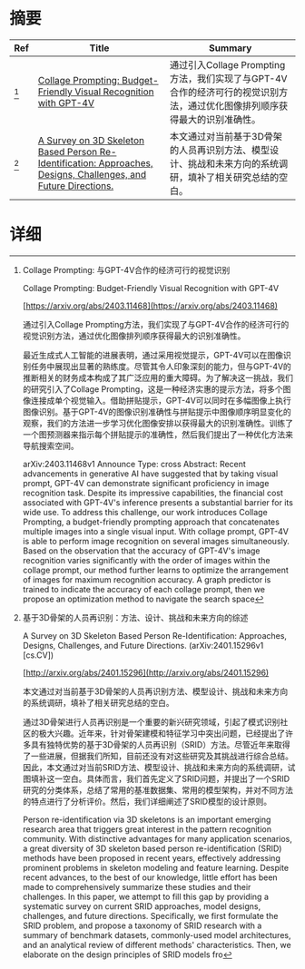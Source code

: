 # 摘要

| Ref | Title | Summary |
| --- | --- | --- |
| [^1] | [Collage Prompting: Budget-Friendly Visual Recognition with GPT-4V](https://arxiv.org/abs/2403.11468) | 通过引入Collage Prompting方法，我们实现了与GPT-4V合作的经济可行的视觉识别方法，通过优化图像排列顺序获得最大的识别准确性。 |
| [^2] | [A Survey on 3D Skeleton Based Person Re-Identification: Approaches, Designs, Challenges, and Future Directions.](http://arxiv.org/abs/2401.15296) | 本文通过对当前基于3D骨架的人员再识别方法、模型设计、挑战和未来方向的系统调研，填补了相关研究总结的空白。 |

# 详细

[^1]: Collage Prompting: 与GPT-4V合作的经济可行的视觉识别

    Collage Prompting: Budget-Friendly Visual Recognition with GPT-4V

    [https://arxiv.org/abs/2403.11468](https://arxiv.org/abs/2403.11468)

    通过引入Collage Prompting方法，我们实现了与GPT-4V合作的经济可行的视觉识别方法，通过优化图像排列顺序获得最大的识别准确性。

    

    最近生成式人工智能的进展表明，通过采用视觉提示，GPT-4V可以在图像识别任务中展现出显著的熟练度。尽管其令人印象深刻的能力，但与GPT-4V的推断相关的财务成本构成了其广泛应用的重大障碍。为了解决这一挑战，我们的研究引入了Collage Prompting，这是一种经济实惠的提示方法，将多个图像连接成单个视觉输入。借助拼贴提示，GPT-4V可以同时在多幅图像上执行图像识别。基于GPT-4V的图像识别准确性与拼贴提示中图像顺序明显变化的观察，我们的方法进一步学习优化图像安排以获得最大的识别准确性。训练了一个图预测器来指示每个拼贴提示的准确性，然后我们提出了一种优化方法来导航搜索空间。

    arXiv:2403.11468v1 Announce Type: cross  Abstract: Recent advancements in generative AI have suggested that by taking visual prompt, GPT-4V can demonstrate significant proficiency in image recognition task. Despite its impressive capabilities, the financial cost associated with GPT-4V's inference presents a substantial barrier for its wide use. To address this challenge, our work introduces Collage Prompting, a budget-friendly prompting approach that concatenates multiple images into a single visual input. With collage prompt, GPT-4V is able to perform image recognition on several images simultaneously. Based on the observation that the accuracy of GPT-4V's image recognition varies significantly with the order of images within the collage prompt, our method further learns to optimize the arrangement of images for maximum recognition accuracy. A graph predictor is trained to indicate the accuracy of each collage prompt, then we propose an optimization method to navigate the search space
    
[^2]: 基于3D骨架的人员再识别：方法、设计、挑战和未来方向的综述

    A Survey on 3D Skeleton Based Person Re-Identification: Approaches, Designs, Challenges, and Future Directions. (arXiv:2401.15296v1 [cs.CV])

    [http://arxiv.org/abs/2401.15296](http://arxiv.org/abs/2401.15296)

    本文通过对当前基于3D骨架的人员再识别方法、模型设计、挑战和未来方向的系统调研，填补了相关研究总结的空白。

    

    通过3D骨架进行人员再识别是一个重要的新兴研究领域，引起了模式识别社区的极大兴趣。近年来，针对骨架建模和特征学习中突出问题，已经提出了许多具有独特优势的基于3D骨架的人员再识别（SRID）方法。尽管近年来取得了一些进展，但据我们所知，目前还没有对这些研究及其挑战进行综合总结。因此，本文通过对当前SRID方法、模型设计、挑战和未来方向的系统调研，试图填补这一空白。具体而言，我们首先定义了SRID问题，并提出了一个SRID研究的分类体系，总结了常用的基准数据集、常用的模型架构，并对不同方法的特点进行了分析评价。然后，我们详细阐述了SRID模型的设计原则。

    Person re-identification via 3D skeletons is an important emerging research area that triggers great interest in the pattern recognition community. With distinctive advantages for many application scenarios, a great diversity of 3D skeleton based person re-identification (SRID) methods have been proposed in recent years, effectively addressing prominent problems in skeleton modeling and feature learning. Despite recent advances, to the best of our knowledge, little effort has been made to comprehensively summarize these studies and their challenges. In this paper, we attempt to fill this gap by providing a systematic survey on current SRID approaches, model designs, challenges, and future directions. Specifically, we first formulate the SRID problem, and propose a taxonomy of SRID research with a summary of benchmark datasets, commonly-used model architectures, and an analytical review of different methods' characteristics. Then, we elaborate on the design principles of SRID models fro
    


